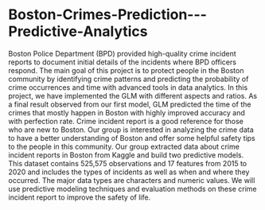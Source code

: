 # Boston-Crimes-Prediction---Predictive-Analytics
Boston Police Department (BPD) provided high-quality crime incident reports to document initial details of the incidents where BPD officers respond. The main goal of this project is to protect people in the Boston community by identifying crime patterns and predicting the probability of crime occurrences and time with advanced tools in data analytics. In this project, we have implemented the GLM with different aspects and ratios. As a final result observed from our first model, GLM predicted the time of the crimes that mostly happen in Boston with highly improved accuracy and with perfection rate.  Crime incident report is a good reference for those who are new to Boston. Our group is interested in analyzing the crime data to have a better understanding of Boston and offer some helpful safety tips to the people in this community. Our group extracted data about crime incident reports in Boston from Kaggle and build two predictive models. This dataset contains 525,575 observations and 17 features from 2015 to 2020 and includes the types of incidents as well as when and where they occurred. The major data types are characters and numeric values. We will use predictive modeling techniques and evaluation methods on these crime incident report to improve the safety of life.
